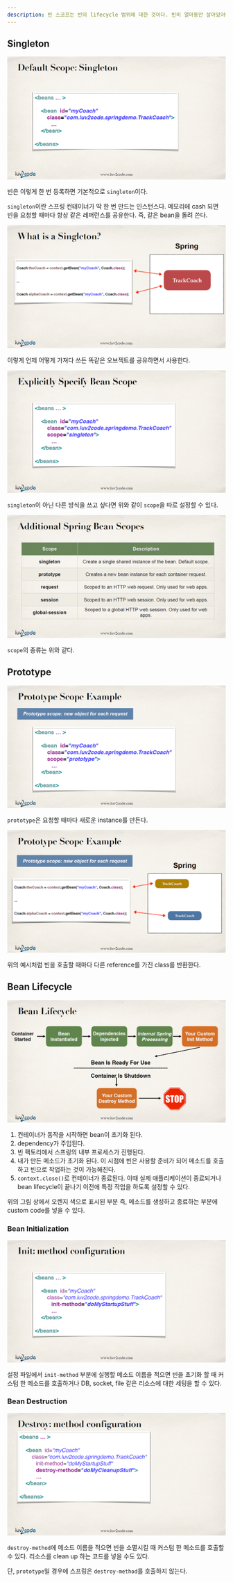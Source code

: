 ```yaml
---
description: 빈 스코프는 빈의 lifecycle 범위에 대한 것이다. 빈이 얼마동안 살아있어야 하고, 몇 개의 인스턴스가 생성되었고, 빈이 어떻게 공유되는지 관리한다.
---
```


## Singleton
![](../../.gitbook/assets/udemy/20200107142209.png)

빈은 이렇게 한 번 등록하면 기본적으로 `singleton`이다. 

`singleton`이란 스프링 컨테이너가 딱 한 번 만드는 인스턴스다. 메모리에 cash 되면 빈을 요청할 때마다 항상 같은 레퍼런스를 공유한다. 즉, 같은 bean을 돌려 쓴다.

![](../../.gitbook/assets/udemy/20200107142513.png)

이렇게 언제 어떻게 가져다 쓰든 똑같은 오브젝트를 공유하면서 사용한다.

![](../../.gitbook/assets/udemy/20200107142651.png)

`singleton`이 아닌 다른 방식을 쓰고 싶다면 위와 같이 `scope`을 따로 설정할 수 있다.

![](../../.gitbook/assets/udemy/20200107142705.png)

`scope`의 종류는 위와 같다.

## Prototype
![](../../.gitbook/assets/udemy/20200107142716.png)

`prototype`은 요청할 때마다 새로운 instance를 만든다.

![](../../.gitbook/assets/udemy/20200107142727.png)

위의 예시처럼 빈을 호출할 때마다 다른 reference를 가진 class를 반환한다.

## Bean Lifecycle
![](../../.gitbook/assets/udemy/20200107154011.png)

1. 컨테이너가 동작을 시작하면 bean이 초기화 된다.
2. dependency가 주입된다.
3. 빈 팩토리에서 스프링의 내부 프로세스가 진행된다.
4. 내가 만든 메소드가 초기화 된다. 이 시점에 빈은 사용할 준비가 되어 메소드를 호출하고 빈으로 작업하는 것이 가능해진다.
5. `context.close()`로 컨테이너가 종료된다. 이때 실제 애플리케이션이 종료되거나 bean lifecycle이 끝나기 이전에 특정 작업을 하도록 설정할 수 있다.

위의 그림 상에서 오렌지 색으로 표시된 부분 즉, 메소드를 생성하고 종료하는 부분에 custom code를 넣을 수 있다.

### Bean Initialization
![](../../.gitbook/assets/udemy/20200107154029.png)

설정 파일에서 `init-method` 부분에 실행할 메소드 이름을 적으면 빈을 초기화 할 때 커스텀 한 메소드를 호출하거나 DB, socket, file 같은 리소스에 대한 세팅을 할 수 있다.

### Bean Destruction
![](../../.gitbook/assets/udemy/20200107154040.png)

`destroy-method`에 메소드 이름을 적으면 빈을 소멸시킬 때 커스텀 한 메소드를 호출할 수 있다. 리소스를 clean up 하는 코드를 넣을 수도 있다.

단, `prototype`일 경우에 스프링은 `destroy-method`를 호출하지 않는다.